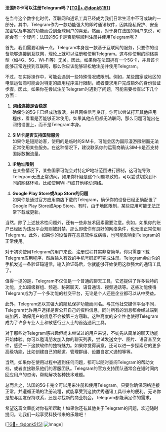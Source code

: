 **法国5G卡可以注册Telegram吗？[[TG💪+ @donk5151](https://t.me/s/donk5151)]**

在当今这个数字化时代，互联网和通讯工具已经成为我们日常生活中不可或缺的一部分。其中，Telegram作为一款功能强大的即时通讯软件，因其隐私保护、安全加密以及丰富的功能而受到全球用户的喜爱。然而，对于身在法国的用户来说，可能会有一个疑问：法国的5G卡是否能够顺利注册并使用Telegram呢？

首先，我们需要明确一点，Telegram本身是一款基于互联网的服务，只要你的设备能够连接到互联网，理论上就可以注册和使用Telegram。这与你使用的网络类型（如4G、5G、Wi-Fi等）无关。因此，如果你在法国拥有一个5G卡，并且该卡能够正常连接到互联网，那么你应该能够轻松地注册并使用Telegram。

不过，在实际操作中，可能会遇到一些特殊情况或限制。例如，某些国家或地区的电信运营商可能会对特定的应用程序进行限制，或者要求用户完成额外的身份验证步骤。因此，如果你在尝试注册Telegram时遇到了问题，可能需要检查以下几个方面：

1. **网络连接是否稳定**  
   确保你的5G卡已经成功激活，并且网络信号良好。你可以尝试打开其他应用程序，看看是否能够正常使用。如果其他应用都无法联网，那么问题可能出在网络设置上，而不是Telegram本身。

2. **SIM卡是否支持国际服务**  
   如果你是短期访客，使用的是临时的SIM卡，可能会因为国际漫游限制而无法正常使用某些服务。在这种情况下，建议联系你的运营商确认SIM卡是否支持国际数据流量。

3. **IP地址限制**  
   在某些情况下，某些国家可能会对特定IP地址范围进行限制，这可能导致Telegram无法正常访问。如果你怀疑是这个问题导致的，可以尝试切换到不同的网络环境，比如使用Wi-Fi或其他移动网络。

4. **Google Play Store或App Store的问题**  
   如果你是通过官方应用商店下载的Telegram，确保你的设备已经正确配置了Google Play Store或App Store。有时，由于地区限制，某些应用可能无法正常下载或更新。

当然，除了上述技术性问题外，还有一些非技术因素需要注意。例如，如果你的账户已经因为违反平台规则被封禁，那么即使你有良好的网络条件，也无法正常使用Telegram。此外，如果你的设备存在恶意软件或病毒，也可能影响到Telegram的正常使用。

对于初次使用Telegram的用户来说，注册过程其实非常简单。你只需要下载Telegram应用程序，然后输入有效的手机号码即可完成注册。Telegram会向你的手机发送一条验证码短信，输入验证码后，你就能够开始使用这款强大的通讯工具了。

值得一提的是，Telegram不仅仅是一个普通的聊天工具，它还提供了许多独特的功能，比如超级群组、频道、秘密聊天、语音通话、视频通话等。这些功能使得Telegram成为了一个多功能的社交平台，无论是个人还是企业都可以从中受益。

此外，Telegram还以其强大的隐私保护功能而闻名。与其他社交媒体平台不同，Telegram允许用户选择是否公开自己的资料信息，同时所有的消息都会经过端到端加密，确保用户的信息不会被第三方窃取。这种高度的安全性也使得Telegram成为了许多专业人士和敏感行业人士的首选通讯工具。

对于那些对Telegram感兴趣但尚未尝试过的用户来说，不妨先从简单的聊天功能开始体验。你可以邀请朋友加入你的聊天列表，尝试发送文字、图片、语音甚至文件，感受一下这款软件的独特魅力。如果你觉得满意，还可以进一步探索它的更多高级功能，比如创建自己的频道、管理群组、设置自定义通知等等。

当然，如果你在使用过程中遇到任何问题，都可以随时查阅Telegram的帮助文档，或者直接联系他们的客服团队。Telegram的官方支持团队通常会在短时间内回应用户的咨询，帮助解决各种技术难题。

总而言之，法国的5G卡完全可以用来注册和使用Telegram。只要你确保网络连接正常，并遵循正确的注册流程，就能享受到这款优秀通讯工具带来的便利。无论你是想与朋友保持联系，还是寻找新的商业机会，Telegram都能满足你的需求。

希望这篇文章能对你有所帮助！如果你还有其他关于Telegram的问题，欢迎随时提问。让我们一起享受科技带来的乐趣吧！

[[TG💪+ @donk5151](https://t.me/s/donk5151) ![Image](https://i.postimg.cc/rwNCRYN7/Snipaste-2025-04-30-17-27-05.png)]